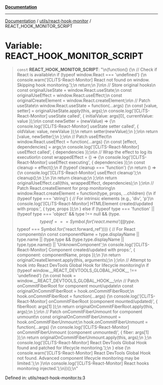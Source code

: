 [**Documentation**](../../../README.md)

***

[Documentation](../../../README.md) / [utils/react-hook-monitor](../README.md) / REACT\_HOOK\_MONITOR\_SCRIPT

# Variable: REACT\_HOOK\_MONITOR\_SCRIPT

> `const` **REACT\_HOOK\_MONITOR\_SCRIPT**: "\n(function() \{\n  // Check if React is available\n  if (typeof window.React === 'undefined') \{\n    console.warn('\[CLiTS-React-Monitor\] React not found on window. Skipping hook monitoring.');\n    return;\n  \}\n\n  // Store original hooks\n  const originalUseState = window.React.useState;\n  const originalUseEffect = window.React.useEffect;\n  const originalCreateElement = window.React.createElement;\n\n  // Patch useState\n  window.React.useState = function(...args) \{\n    const \[value, setter\] = originalUseState.apply(this, args);\n    console.log('\[CLiTS-React-Monitor\] useState called', \{ initialValue: args\[0\], currentValue: value \});\n\n    const newSetter = (newValue) =\> \{\n      console.log('\[CLiTS-React-Monitor\] useState setter called', \{ oldValue: value, newValue \});\n      return setter(newValue);\n    \};\n\n    return \[value, newSetter\];\n  \};\n\n  // Patch useEffect\n  window.React.useEffect = function(...args) \{\n    const \[effect, dependencies\] = args;\n    console.log('\[CLiTS-React-Monitor\] useEffect called', \{ dependencies \});\n\n    // Wrap the effect to log its execution\n    const wrappedEffect = () =\> \{\n      console.log('\[CLiTS-React-Monitor\] useEffect executing', \{ dependencies \});\n      const cleanup = effect();\n      if (typeof cleanup === 'function') \{\n        return () =\> \{\n          console.log('\[CLiTS-React-Monitor\] useEffect cleanup');\n          cleanup();\n        \};\n      \}\n      return cleanup;\n    \};\n\n    return originalUseEffect.call(this, wrappedEffect, dependencies);\n  \};\n\n  // Patch React.createElement for prop monitoring\n  window.React.createElement = function(type, props, ...children) \{\n    if (typeof type === 'string') \{ // For intrinsic elements (e.g., 'div', 'p')\n      console.log('\[CLiTS-React-Monitor\] HTMLElement created/updated with props:', \{ type, props \});\n    \} else if (typeof type === 'function' \|\| (typeof type === 'object' && type !== null && (type.$$typeof === Symbol.for('react.memo') \|\| type.$$typeof === Symbol.for('react.forward\_ref')))) \{ // For React components\n      const componentName = type.displayName \|\| type.name \|\| (type.type && (type.type.displayName \|\| type.type.name)) \|\| 'UnknownComponent';\n      console.log('\[CLiTS-React-Monitor\] Component created/updated with props:', \{ component: componentName, props \});\n    \}\n    return originalCreateElement.apply(this, arguments);\n  \};\n\n  // Attempt to hook into React DevTools Global Hook for lifecycle monitoring\n  if (typeof window.\_\_REACT\_DEVTOOLS\_GLOBAL\_HOOK\_\_ !== 'undefined') \{\n    const hook = window.\_\_REACT\_DEVTOOLS\_GLOBAL\_HOOK\_\_;\n\n    // Patch onCommitFiberRoot for component mount/update\n    const originalOnCommitFiberRoot = hook.onCommitFiberRoot;\n    hook.onCommitFiberRoot = function(...args) \{\n      console.log('\[CLiTS-React-Monitor\] onCommitFiberRoot (component mounted/updated)', \{ fiberRoot: args\[1\] \});\n      return originalOnCommitFiberRoot.apply(this, args);\n    \};\n\n    // Patch onCommitFiberUnmount for component unmount\n    const originalOnCommitFiberUnmount = hook.onCommitFiberUnmount;\n    hook.onCommitFiberUnmount = function(...args) \{\n      console.log('\[CLiTS-React-Monitor\] onCommitFiberUnmount (component unmounted)', \{ fiber: args\[1\] \});\n      return originalOnCommitFiberUnmount.apply(this, args);\n    \};\n    console.log('\[CLiTS-React-Monitor\] React DevTools Global Hook found and patched for lifecycle monitoring.');\n  \} else \{\n    console.warn('\[CLiTS-React-Monitor\] React DevTools Global Hook not found. Advanced component lifecycle monitoring may be limited.');\n  \}\n\n  console.log('\[CLiTS-React-Monitor\] React hooks monitoring injected.');\n\})();\n"

Defined in: utils/react-hook-monitor.ts:3
